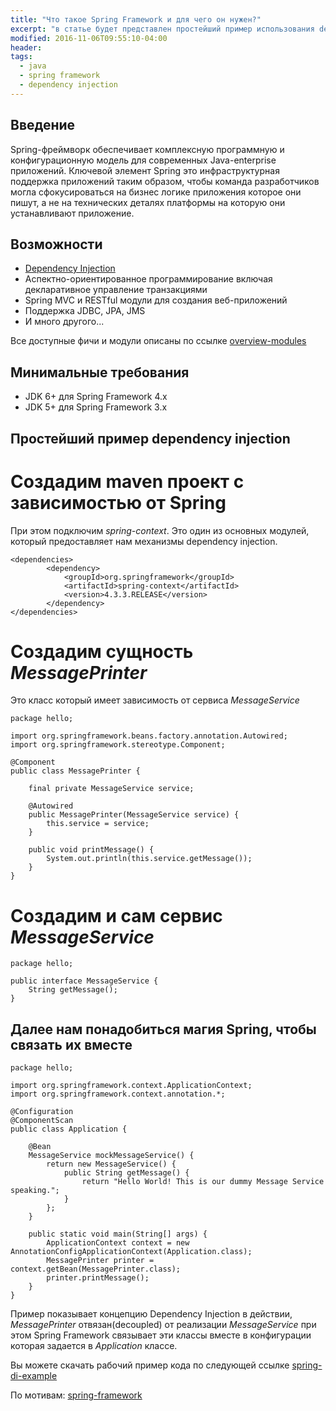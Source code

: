 ```yaml
---
title: "Что такое Spring Framework и для чего он нужен?"
excerpt: "в статье будет представлен простейший пример использования dependency injection в Spring"
modified: 2016-11-06T09:55:10-04:00
header:
tags: 
  - java
  - spring framework
  - dependency injection
---
```


## Введение
Spring-фреймворк обеспечивает комплексную программную и конфигурационную модель для 
современных Java-enterprise приложений.
Ключевой элемент Spring это инфраструктурная поддержка приложений таким образом,
чтобы команда разработчиков могла сфокусироваться на бизнес логике приложения которое 
они пишут, а не на технических деталях платформы на которую они устанавливают приложение.

## Возможности
 * [Dependency Injection](https://en.wikipedia.org/wiki/Dependency_injection)
 * Аспектно-ориентированное программирование включая декларативное управление транзакциями
 * Spring MVC и RESTful модули для создания веб-приложений
 * Поддержка JDBC, JPA, JMS
 * И много другого...

Все доступные фичи и модули описаны по ссылке [overview-modules](http://docs.spring.io/spring-framework/docs/current/spring-framework-reference/html/overview.html#overview-modules)

## Минимальные требования
 * JDK 6+ для Spring Framework 4.x
 * JDK 5+ для Spring Framework 3.x

## Простейший пример dependency injection

# Создадим maven проект с зависимостью от Spring
При этом подключим _spring-context_. Это один из основных модулей, который 
предоставляет нам механизмы dependency injection.

```
<dependencies>
        <dependency>
            <groupId>org.springframework</groupId>
            <artifactId>spring-context</artifactId>
            <version>4.3.3.RELEASE</version>
        </dependency>
</dependencies>
```

# Создадим сущность _MessagePrinter_
Это класс который имеет зависимость от сервиса _MessageService_
```
package hello;

import org.springframework.beans.factory.annotation.Autowired;
import org.springframework.stereotype.Component;

@Component
public class MessagePrinter {

    final private MessageService service;

    @Autowired
    public MessagePrinter(MessageService service) {
        this.service = service;
    }

    public void printMessage() {
        System.out.println(this.service.getMessage());
    }
}
```

# Создадим и сам сервис _MessageService_
```
package hello;

public interface MessageService {
    String getMessage();
}
```

## Далее нам понадобиться магия Spring, чтобы связать их вместе
```
package hello;

import org.springframework.context.ApplicationContext;
import org.springframework.context.annotation.*;

@Configuration
@ComponentScan
public class Application {

    @Bean
    MessageService mockMessageService() {
        return new MessageService() {
            public String getMessage() {
                return "Hello World! This is our dummy Message Service speaking.";
            }
        };
    }

    public static void main(String[] args) {
        ApplicationContext context = new AnnotationConfigApplicationContext(Application.class);
        MessagePrinter printer = context.getBean(MessagePrinter.class);
        printer.printMessage();
    }
}
```

Пример показывает концепцию Dependency Injection в действии, _MessagePrinter_ отвязан(decoupled) от реализации _MessageService_
при этом Spring Framework связывает эти классы вместе в конфигурации которая задается в _Application_ классе.

Вы можете скачать рабочий пример кода по следующей ссылке [spring-di-example](https://github.com/levrun/spring-di-example)

По мотивам: [spring-framework](http://projects.spring.io/spring-framework/)

